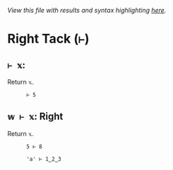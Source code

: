 *View this file with results and syntax highlighting [here](https://mlochbaum.github.io/BQN/help/identity_right.html).*

# Right Tack (`⊢`)
    
## `⊢ 𝕩`: 
    
Return `𝕩`.
    
          ⊢ 5

    
    
## `𝕨 ⊢ 𝕩`: Right
    
Return `𝕩`.
    
          5 ⊢ 8

          'a' ⊢ 1‿2‿3

    
